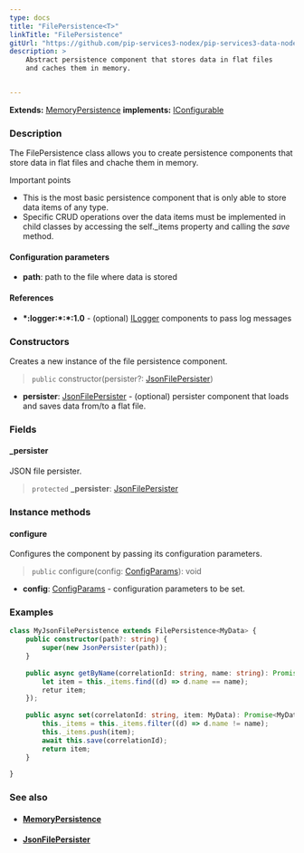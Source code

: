 ```yaml
---
type: docs
title: "FilePersistence<T>"
linkTitle: "FilePersistence"
gitUrl: "https://github.com/pip-services3-nodex/pip-services3-data-nodex"
description: >
    Abstract persistence component that stores data in flat files
    and caches them in memory.


---
```


**Extends:** [MemoryPersistence<T>](../memory_persistence)
**implements:** [IConfigurable](../../../commons/config/iconfigurable)

### Description

The FilePersistence class allows you to create persistence components that store data in flat files and chache them in memory.

Important points

- This is the most basic persistence component that is only able to store data items of any type. 
- Specific CRUD operations over the data items must be implemented in child classes by accessing the self._items property and calling the *save* method.

#### Configuration parameters
- **path**: path to the file where data is stored

#### References
- **\*:logger:\*:\*:1.0** - (optional) [ILogger](../../../components/log/ilogger) components to pass log messages



### Constructors
Creates a new instance of the file persistence component.

> `public` constructor(persister?: [JsonFilePersister<T>](../json_file_persister))

- **persister**: [JsonFilePersister<T>](../json_file_persister) - (optional) persister component that loads and saves data from/to a flat file.

### Fields

<span class="hide-title-link">

#### _persister
JSON file persister.
> `protected` **_persister**: [JsonFilePersister<T>](../json_file_persister)

</span>


### Instance methods

#### configure
Configures the component by passing its configuration parameters.

> `public` configure(config: [ConfigParams](../../../commons/config/config_params)): void

- **config**: [ConfigParams](../../../commons/config/config_params) - configuration parameters to be set.

### Examples

```typescript
class MyJsonFilePersistence extends FilePersistence<MyData> {
    public constructor(path?: string) {
        super(new JsonPersister(path));
    }
    
    public async getByName(correlationId: string, name: string): Promise<MyData> {
        let item = this._items.find((d) => d.name == name);
        retur item;
    }); 
     
    public async set(correlatonId: string, item: MyData): Promise<MyData> {
        this._items = this._items.filter((d) => d.name != name);
        this._items.push(item);
        await this.save(correlationId);
        return item;
    }
  
}
```


### See also
- #### [MemoryPersistence](../memory_persistence)
- #### [JsonFilePersister](../json_file_persister)
